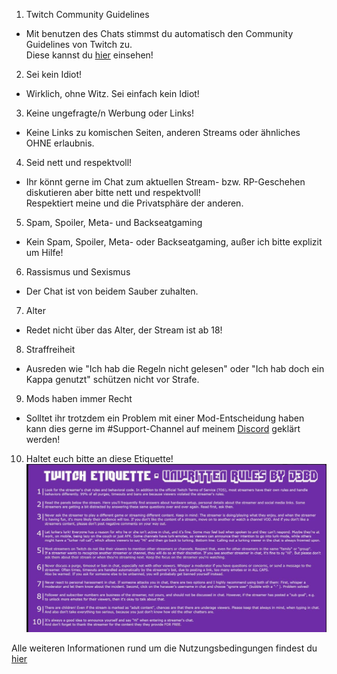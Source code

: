 1. Twitch Community Guidelines
- Mit benutzen des Chats stimmst du automatisch den Community Guidelines von Twitch zu.  
Diese kannst du [hier](https://www.twitch.tv/p/de-de/legal/community-guidelines/) einsehen!

2. Sei kein Idiot!
- Wirklich, ohne Witz. Sei einfach kein Idiot!

3. Keine ungefragte/n Werbung oder Links!
- Keine Links zu komischen Seiten, anderen Streams oder ähnliches OHNE erlaubnis.

4. Seid nett und respektvoll!
- Ihr könnt gerne im Chat zum aktuellen Stream- bzw. RP-Geschehen diskutieren aber bitte nett und respektvoll!  
Respektiert meine und die Privatsphäre der anderen.

5. Spam, Spoiler, Meta- und Backseatgaming
- Kein Spam, Spoiler, Meta- oder Backseatgaming, außer ich bitte explizit um Hilfe!

6. Rassismus und Sexismus
- Der Chat ist von beidem Sauber zuhalten.

7. Alter
- Redet nicht über das Alter, der Stream ist ab 18!

8. Straffreiheit
- Ausreden wie "Ich hab die Regeln nicht gelesen" oder "Ich hab doch ein Kappa genutzt" schützen nicht vor Strafe.

9. Mods haben immer Recht
- Solltet ihr trotzdem ein Problem mit einer Mod-Entscheidung haben kann dies gerne im #Support-Channel auf meinem [Discord](https://discord.gg/Vv2ZMqW) geklärt werden!

10. Haltet euch bitte an diese Etiquette!
 ![Image](assets/images/twitch-etiquette.jpg)


Alle weiteren Informationen rund um die Nutzungsbedingungen findest du [hier](https://help.twitch.tv/s/article/twitch-policies-and-guidelines)